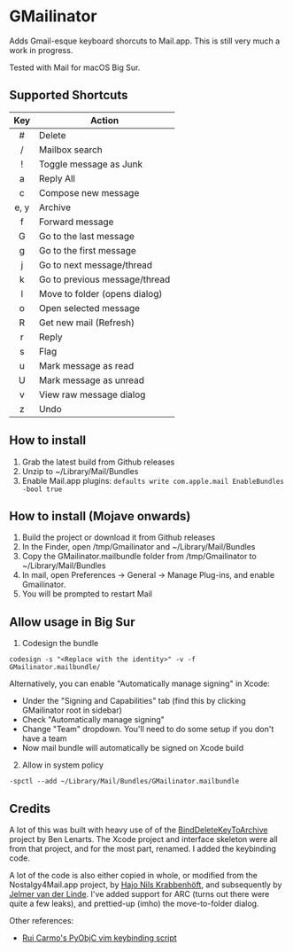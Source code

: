 # GMailinator

Adds Gmail-esque keyboard shorcuts to Mail.app.  This is still very much a work
in progress.

Tested with Mail for macOS Big Sur.

## Supported Shortcuts

|  Key   | Action                         |
| :----: | ------------------------------ |
|   #    |  Delete                        |
|   /    |  Mailbox search                |
|   !    |  Toggle message as Junk        |
|   a    |  Reply All                     |
|   c    |  Compose new message           |
|  e, y  |  Archive                       |
|   f    |  Forward message               |
|   G    |  Go to the last message        |
|   g    |  Go to the first message       |
|   j    |  Go to next message/thread     |
|   k    |  Go to previous message/thread |
|   l    |  Move to folder (opens dialog) |
|   o    |  Open selected message         |
|   R    |  Get new mail (Refresh)        |
|   r    |  Reply                         |
|   s    |  Flag                          |
|   u    |  Mark message as read          |
|   U    |  Mark message as unread        |
|   v    |  View raw message dialog       |
|   z    |  Undo                          |

## How to install

1. Grab the latest build from Github releases
2. Unzip to ~/Library/Mail/Bundles
3. Enable Mail.app plugins:
       `defaults write com.apple.mail EnableBundles -bool true`

## How to install (Mojave onwards)
1. Build the project or download it from Github releases
2. In the Finder, open /tmp/Gmailinator and ~/Library/Mail/Bundles
3. Copy the GMailinator.mailbundle folder from /tmp/Gmailinator to ~/Library/Mail/Bundles
4. In mail, open Preferences -> General -> Manage Plug-ins, and enable Gmailinator.
5. You will be prompted to restart Mail

## Allow usage in Big Sur

1. Codesign the bundle
```
codesign -s "<Replace with the identity>" -v -f GMailinator.mailbundle/
```
Alternatively, you can enable "Automatically manage signing" in Xcode:
  - Under the "Signing and Capabilities" tab (find this by clicking GMailinator root in sidebar)
  - Check "Automatically manage signing"
  - Change "Team" dropdown. You'll need to do some setup if you don't have a team
  - Now mail bundle will automatically be signed on Xcode build

2. Allow in system policy
```
-spctl --add ~/Library/Mail/Bundles/GMailinator.mailbundle
```

## Credits

A lot of this was built with heavy use of of the
[BindDeleteKeyToArchive](https://github.com/benlenarts/BindDeleteKeyToArchive)
project by Ben Lenarts.  The Xcode project and interface skeleton were
all from that project, and for the most part, renamed.  I added the keybinding code.

A lot of the code is also either copied in whole, or modified from the
Nostalgy4Mail.app project, by [Hajo Nils
Krabbenhöft](https://github.com/fxtentacle/Nostalgy-4-Mail.app), and
subsequently by [Jelmer van der
Linde](https://github.com/jelmervdl/Nostalgy-4-Mail.app). I've added support
for ARC (turns out there were quite a few leaks), and prettied-up (imho) the
move-to-folder dialog.

Other references:

- [Rui Carmo's PyObjC vim keybinding script](http://taoofmac.com/space/blog/2011/08/13/2110)

